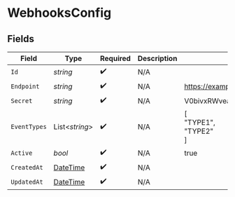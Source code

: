 # WebhooksConfig


## Fields

| Field                                                                                 | Type                                                                                  | Required                                                                              | Description                                                                           | Example                                                                               |
| ------------------------------------------------------------------------------------- | ------------------------------------------------------------------------------------- | ------------------------------------------------------------------------------------- | ------------------------------------------------------------------------------------- | ------------------------------------------------------------------------------------- |
| `Id`                                                                                  | *string*                                                                              | :heavy_check_mark:                                                                    | N/A                                                                                   |                                                                                       |
| `Endpoint`                                                                            | *string*                                                                              | :heavy_check_mark:                                                                    | N/A                                                                                   | https://example.com                                                                   |
| `Secret`                                                                              | *string*                                                                              | :heavy_check_mark:                                                                    | N/A                                                                                   | V0bivxRWveaoz08afqjU6Ko/jwO0Cb+3                                                      |
| `EventTypes`                                                                          | List<*string*>                                                                        | :heavy_check_mark:                                                                    | N/A                                                                                   | [<br/>"TYPE1",<br/>"TYPE2"<br/>]                                                      |
| `Active`                                                                              | *bool*                                                                                | :heavy_check_mark:                                                                    | N/A                                                                                   | true                                                                                  |
| `CreatedAt`                                                                           | [DateTime](https://learn.microsoft.com/en-us/dotnet/api/system.datetime?view=net-5.0) | :heavy_check_mark:                                                                    | N/A                                                                                   |                                                                                       |
| `UpdatedAt`                                                                           | [DateTime](https://learn.microsoft.com/en-us/dotnet/api/system.datetime?view=net-5.0) | :heavy_check_mark:                                                                    | N/A                                                                                   |                                                                                       |